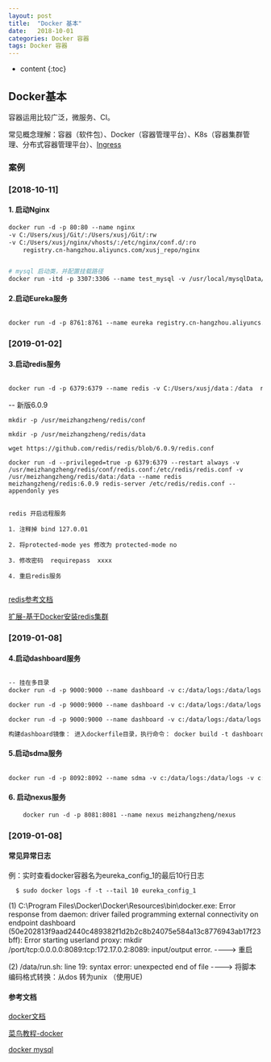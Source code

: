 ```yaml
---
layout: post
title:  "Docker 基本"
date:   2018-10-01 
categories: Docker 容器
tags: Docker 容器
---
```


* content
{:toc}

## Docker基本

   容器运用比较广泛，微服务、CI。

   常见概念理解：容器（软件包）、Docker（容器管理平台）、K8s（容器集群管理、分布式容器管理平台）、[Ingress](https://blog.51cto.com/newfly/2060587)

### 案例

### [2018-10-11]


#### 1. 启动Nginx

```dockerfile
docker run -d -p 80:80 --name nginx 
-v C:/Users/xusj/Git/:/Users/xusj/Git/:rw 
-v C:/Users/xusj/nginx/vhosts/:/etc/nginx/conf.d/:ro  
	registry.cn-hangzhou.aliyuncs.com/xusj_repo/nginx

```

```dockerfile

# mysql 启动类，并配置挂载路径
docker run -itd -p 3307:3306 --name test_mysql -v /usr/local/mysqlData/test/conf:/etc/mysql -v /usr/local/mysqlData/test/data:/var/lib/mysql -v /usr/local/mysqlData/test/mysql-files:/var/lib/mysql-files/ -e MYSQL_ROOT_PASSWORD=123456 mysql

```

#### 2.启动Eureka服务

```dockerfile

docker run -d -p 8761:8761 --name eureka registry.cn-hangzhou.aliyuncs.com/xusj_repo/eurekaservice
```



### [2019-01-02]

#### 3.启动redis服务

```dockerfile

docker run -d -p 6379:6379 --name redis -v C:/Users/xusj/data：/data  registry.cn-hangzhou.aliyuncs.com/xusj_repo/redis:5.0.3 --appendonly yes

```

-- 新版6.0.9

```
mkdir -p /usr/meizhangzheng/redis/conf

mkdir -p /usr/meizhangzheng/redis/data

wget https://github.com/redis/redis/blob/6.0.9/redis.conf

docker run -d --privileged=true -p 6379:6379 --restart always -v /usr/meizhangzheng/redis/conf/redis.conf:/etc/redis/redis.conf -v /usr/meizhangzheng/redis/data:/data --name redis meizhangzheng/redis:6.0.9 redis-server /etc/redis/redis.conf --appendonly yes


redis 开启远程服务

1. 注释掉 bind 127.0.01

2. 将protected-mode yes 修改为 protected-mode no

3. 修改密码  requirepass  xxxx

4. 重启redis服务


```

[redis参考文档](http://www.runoob.com/docker/docker-install-redis.html)

[扩展-基于Docker安装redis集群](https://www.cnblogs.com/niceyoo/p/13011626.html)

### [2019-01-08]

#### 4.启动dashboard服务

```dockerfile

-- 挂在多目录
docker run -d -p 9000:9000 --name dashboard -v c:/data/logs:/data/logs -v c:/data/tmp:/data/tmp dashboard-server /bin/bash

docker run -d -p 9000:9000 --name dashboard -v c:/data/logs:/data/logs dashboard-server /bin/bash

docker run -d -p 9000:9000 --name dashboard -v c:/data/logs:/data/logs -e PARAMS="" dashboard-server /bin/bash
```


```dockerfile
构建dashboard镜像： 进入dockerfile目录，执行命令： docker build -t dashboard-server .
```

#### 5.启动sdma服务


```dockerfile

docker run -d -p 8092:8092 --name sdma -v c:/data/logs:/data/logs -v c:/data/tmp:/data/tmp sdma-server /bin/bash
```


#### 6. 启动nexus服务

```dockerfile
 	docker run -d -p 8081:8081 --name nexus meizhangzheng/nexus
```

### [2019-01-08]

#### 常见异常日志

例：实时查看docker容器名为eureka_config_1的最后10行日志

```
  $ sudo docker logs -f -t --tail 10 eureka_config_1
```

(1) C:\Program Files\Docker\Docker\Resources\bin\docker.exe: Error response from daemon: 
    driver failed programming external connectivity on endpoint dashboard
    (50e202813f9aad2440c489382f1d2b2c8b24075e584a13c8776943ab17f23bff):
    Error starting userland proxy: mkdir /port/tcp:0.0.0.0:8089:tcp:172.17.0.2:8089: input/output error.   ----> 重启



(2) /data/run.sh: line 19: syntax error: unexpected end of file     ----> 将脚本编码格式转换：从dos 转为unix   （使用UE)



#### 参考文档

[docker文档](https://docs.docker.com/)

[菜鸟教程-docker](http://www.runoob.com/docker/docker-tutorial.html)

[docker mysql](https://blog.csdn.net/xsj34567/article/details/80940238#comments_13664456)